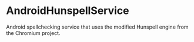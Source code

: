 AndroidHunspellService
======================

Android spellchecking service that uses the modified Hunspell engine from the Chromium project.